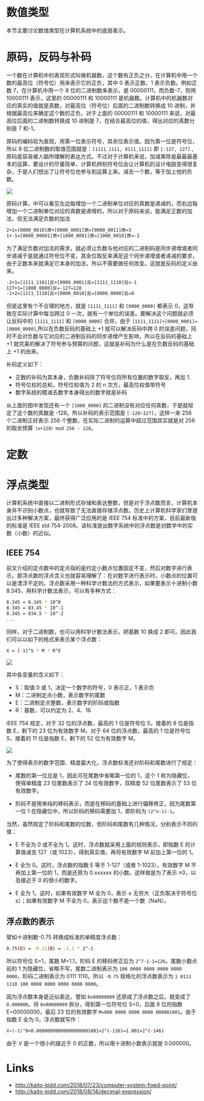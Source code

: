 # 数值类型

本节主要讨论数值类型在计算机系统中的底层表示。

# 原码，反码与补码

一个数在计算机中的表现形式叫做机器数，这个数有正负之分，在计算机中用一个数的最高位（符号位）用来表示它的正负，其中 0 表示正数，1 表示负数。例如正数 7，在计算机中用一个 8 位的二进制数来表示，是 00000111，而负数-7，则用 10000111 表示，这里的 00000111 和 10000111 是机器数。计算机中的机器数对应的真实的值就是真数，对最高位（符号位）后面的二进制数转换成 10 进制，并根据最高位来确定这个数的正负。对于上面的 00000111 和 10000111 来说，对最高位后面的二进制数转换成 10 进制是 7，在结合最高位的值，得出对应的真数分别是 7 和-1。

原码的编码较为直观，用第一位表示符号，其余位表示值。因为第一位是符号位，所以 8 位二进制数的取值范围就是：`[1111_1111, 0111_1111]` 即 `[-127, 127]` ,原码是容易被人脑所理解的表达方式。不过对于计算机来说，加减乘除是最最最基本的运算，要设计的尽量简单，计算机辨别符号位会让计算机的设计电路变得很复杂，于是人们想出了让符号位也参与到运算上来。减去一个数，等于加上他的负数。

![](https://assets.ng-tech.icu/item/20230522114726.png)

原码计算。中可以看见左边每增加一个二进制单位对应的真数是递减的，而右边每增加一个二进制单位对应的真数是递增的，所以对于原码来说，能满足正数的加法，但无法满足负数的加法

```sh
2+1=[0000_0010]原+[0000_0001]原=[0000_0011]原=3
1+-1=[0000_00001]原+[1000_0001]原=[1000_0010]原=-2
```

为了满足负数对加法的需求，就必须让负数与他对应的二进制码是同步递增或者同步递减于是就通过符号位不变，其余位取反来满足这个同步递增或者递减的要求，由于正数本来就满足它本身的加法，所以不需要做任何改变。这就是反码的定义由来。

```sh
-2+1=[1111_1101]反+[0000_0001]反=[1111_1110]反=-1
127+1=[1000_0000]反=-127=128
-1+2=[1111_1110]反+[0000_0010]反=[0000_0000]反=0
```

但是这里有个不合理的地方，就是 `[1111_1111]` 和 `[0000_0000]` 都表示 0，这导致在实际计算中每当跨过 0 一次，就有一个单位的误差。要解决这个问题就必须让反码中的 `[1111_1111]` 和 `[0000_0000]` 合并，由于 `[1111_1111]+[0000_0001]=[0000_0000]`,所以在负数反码的基础上 +1 就可以解决反码中跨 0 的误差问题，同时不会对负数与它对应的二进制反码的同步递增产生影响，所以在反码的基础上 +1 就完美的解决了符号参与预算的问题，这就是补码为什么是在负数反码的基础上 +1 的由来。

补码定义如下：

- 正数的补码为其本身，负数补码除了符号位将所有位置的数字取反，再加 1.
- 符号位权的总和，符号位权值为 2 的 n 次方，最高位权值带符号
- 数字系统的模减去数字本身得出的数字就是补码

从上面的图中发现还有一个 `[1000_0000]` 的二进制没有对应任何真数，于是就规定了这个数的真数是 -128。所以补码的表示范围是 `[-128~127]`，这样一来 256 个二进制正好表示 256 个整数，在实际二进制的运算中超过范围其实就是对 256 的取余预算`（x+128）mod 256 - 128`。

# 定数

# 浮点类型

计算机系统中直接以二进制形式存储和表达整数，但是对于浮点数而言，计算机本身并不识别小数点，也就导致了无法直接存储浮点数。历史上计算机科学家们曾提出过多种解决方案，最终获得广泛应用的是 IEEE 754 标准中的方案，目前最新版的标准是 IEEE std 754-2008。该标准提出数字系统中的浮点数是对数学中的实数（小数）的近似。

## IEEE 754

前文介绍的定点数中的定点指的是约定小数点位置固定不变，然后对数字进行表示。那浮点数的浮点含义也就容易理解了：在对数字进行表示时，小数点的位置可以是漂浮不定的。浮点数采用一种科学计数法的方式表示，如果要表示十进制小数 8.345，用科学计数法表示，可以有多种方式：

```sh
8.345 = 8.345 * 10^0
8.345 = 83.45 * 10^-1
8.345 = 834.5 * 10^-2
...
```

同样，对于二进制数，也可以用科学计数法表示，把基数 10 换成 2 即可。因此我们可以以如下的格式来表示某个浮点数：

```sh
X = (-1)^S * M * R^E
```

![](https://assets.ng-tech.icu/item/20230522114757.png)

其中各变量的含义如下：

- S：取值 0 或 1，决定一个数字的符号，0 表示正，1 表示负
- M：二进制定点小数，表示数字的尾数
- E：二进制定点整数，表示数字的阶码或指数
- R：基数，可以约定为 2、4、16

IEEE 754 规定，对于 32 位的浮点数，最高的 1 位是符号位 S，接着的 8 位是指数 E，剩下的 23 位为有效数字 M。对于 64 位的浮点数，最高的 1 位是符号位 S，接着的 11 位是指数 E，剩下的 52 位为有效数字 M。

![](https://assets.ng-tech.icu/item/20230522114818.png)

为了使得表示的数字范围、精度最大化，浮点数标准还对阶码和尾数进行了规定：

- 尾数的第一位总是 1，因此可在尾数中省略第一位的 1，这个 1 称为隐藏位，使得单精度 23 位尾数表示了 24 位有效数字，双精度 52 位尾数表示了 53 位有效数字。

- 阶码不是用单纯的移码表示，而是在移码的基础上进行偏移修正，因为尾数第一位 1 在隐藏位中，所以阶码的移码需要加 1，即阶码为 `(2^n-1)-1`。

当然，虽然规定了阶码和尾数的位数，但阶码和尾数有几种情况，分别表示不同的值：

- E 不全为 0 或不全为 1。这时，浮点数就采用上面的规则表示，即指数 E 的计算值减去 127（或 1023），得到真实值，再将有效数字 M 前加上第一位的 1。

- E 全为 0。这时，浮点数的指数 E 等于 1-127（或者 1-1023），有效数字 M 不再加上第一位的 1，而是还原为 0.xxxxxx 的小数。这样做是为了表示 ±0，以及接近于 0 的很小的数字。

- E 全为 1。这时，如果有效数字 M 全为 0，表示 ± 无穷大（正负取决于符号位 s）；如果有效数字 M 不全为 0，表示这个数不是一个数（NaN）。

## 浮点数的表示

譬如十进制数-0.75 转换成标准的单精度浮点数：

```sh
0.75(D) = -0.11(B) = -1.1 * 2^-1
```

所以符号位 S=1，尾数 M=1.1，阶码 E 的移码修正后为 `2^7-1-1=126`。尾数小数点前的 1 为隐藏位，省略不写，尾数二进制表示为 `100 0000 0000 0000 0000 0000`，阶码二进制表示为 0111 1110。所以 `-0.75` 规格化的浮点数表示为 `1 0111 1110 100 0000 0000 0000 0000 0000`。

因为浮点数本身是近似表达，譬如 `0x00000009` 还原成了浮点数之后，就变成了 `0.000000`。将 `0x00000009` 拆分，得到第一位符号位 S=0，后面 8 位的指数 E=00000000，最后 23 位的有效数字 `M=000 0000 0000 0000 000001001`。由于指数 E 全为 0，浮点数就写作：

```sh
V=(-1)^0×0.00000000000000000001001×2^(-126)=1.001×2^(-146)
```

由于 V 是一个很小的接近于 0 的正数，所以用十进制小数表示就是 0.000000。

# Links

- http://kaito-kidd.com/2018/07/23/computer-system-fixed-point/
- http://kaito-kidd.com/2018/08/14/decimal-expression/
